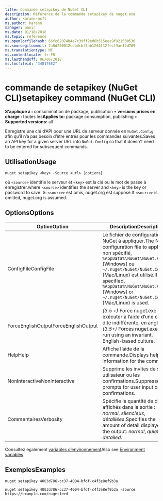 ```yaml
---
title: Commande setapikey de NuGet CLI
description: Référence de la commande setapikey de nuget.exe
author: karann-msft
ms.author: karann
manager: unnir
ms.date: 01/18/2018
ms.topic: reference
ms.openlocfilehash: 66fc62074b4e7c39ff2ed6b515eee9f821530536
ms.sourcegitcommit: 2a6d200012cdb4cbf5ab1264f12fecf9ae12d769
ms.translationtype: MT
ms.contentlocale: fr-FR
ms.lasthandoff: 06/06/2018
ms.locfileid: "34817682"
---
```

# <a name="setapikey-command-nuget-cli"></a><span data-ttu-id="dd46c-103">commande de setapikey (NuGet CLI)</span><span class="sxs-lookup"><span data-stu-id="dd46c-103">setapikey command (NuGet CLI)</span></span>

<span data-ttu-id="dd46c-104">**S’applique à :** consommation de package, publication &bullet; **versions prises en charge :** toutes les</span><span class="sxs-lookup"><span data-stu-id="dd46c-104">**Applies to:** package consumption, publishing &bullet; **Supported versions:** all</span></span>

<span data-ttu-id="dd46c-105">Enregistre une clé d’API pour une URL de serveur donnée en `NuGet.Config` afin qu’il n’a pas besoin d’être entrés pour les commandes suivantes.</span><span class="sxs-lookup"><span data-stu-id="dd46c-105">Saves an API key for a given server URL into `NuGet.Config` so that it doesn't need to be entered for subsequent commands.</span></span>

## <a name="usage"></a><span data-ttu-id="dd46c-106">Utilisation</span><span class="sxs-lookup"><span data-stu-id="dd46c-106">Usage</span></span>

```cli
nuget setapikey <key> -Source <url> [options]
```

<span data-ttu-id="dd46c-107">où `<source>` identifie le serveur et `<key>` est la clé ou le mot de passe à enregistrer.</span><span class="sxs-lookup"><span data-stu-id="dd46c-107">where `<source>` identifies the server and `<key>` is the key or password to save.</span></span> <span data-ttu-id="dd46c-108">Si `<source>` est omis, nuget.org est supposé.</span><span class="sxs-lookup"><span data-stu-id="dd46c-108">If `<source>` is omitted, nuget.org is assumed.</span></span>

## <a name="options"></a><span data-ttu-id="dd46c-109">Options</span><span class="sxs-lookup"><span data-stu-id="dd46c-109">Options</span></span>

| <span data-ttu-id="dd46c-110">Option</span><span class="sxs-lookup"><span data-stu-id="dd46c-110">Option</span></span> | <span data-ttu-id="dd46c-111">Description</span><span class="sxs-lookup"><span data-stu-id="dd46c-111">Description</span></span> |
| --- | --- |
| <span data-ttu-id="dd46c-112">ConfigFile</span><span class="sxs-lookup"><span data-stu-id="dd46c-112">ConfigFile</span></span> | <span data-ttu-id="dd46c-113">Le fichier de configuration NuGet à appliquer.</span><span class="sxs-lookup"><span data-stu-id="dd46c-113">The NuGet configuration file to apply.</span></span> <span data-ttu-id="dd46c-114">Si non spécifié, `%AppData%\NuGet\NuGet.Config` (Windows) ou `~/.nuget/NuGet/NuGet.Config` (Mac/Linux) est utilisé.</span><span class="sxs-lookup"><span data-stu-id="dd46c-114">If not specified, `%AppData%\NuGet\NuGet.Config` (Windows) or `~/.nuget/NuGet/NuGet.Config` (Mac/Linux) is used.</span></span>|
| <span data-ttu-id="dd46c-115">ForceEnglishOutput</span><span class="sxs-lookup"><span data-stu-id="dd46c-115">ForceEnglishOutput</span></span> | <span data-ttu-id="dd46c-116">*(3.5 +)*  Force nuget.exe pour exécuter à l’aide d’une culture dite indifférente, en anglais.</span><span class="sxs-lookup"><span data-stu-id="dd46c-116">*(3.5+)* Forces nuget.exe to run using an invariant, English-based culture.</span></span> |
| <span data-ttu-id="dd46c-117">Help</span><span class="sxs-lookup"><span data-stu-id="dd46c-117">Help</span></span> | <span data-ttu-id="dd46c-118">Affiche l’aide de la commande.</span><span class="sxs-lookup"><span data-stu-id="dd46c-118">Displays help information for the command.</span></span> |
| <span data-ttu-id="dd46c-119">NonInteractive</span><span class="sxs-lookup"><span data-stu-id="dd46c-119">NonInteractive</span></span> | <span data-ttu-id="dd46c-120">Supprime les invites de saisie utilisateur ou les confirmations.</span><span class="sxs-lookup"><span data-stu-id="dd46c-120">Suppresses prompts for user input or confirmations.</span></span> |
| <span data-ttu-id="dd46c-121">Commentaires</span><span class="sxs-lookup"><span data-stu-id="dd46c-121">Verbosity</span></span> | <span data-ttu-id="dd46c-122">Spécifie la quantité de détails affichés dans la sortie : *normal*, *silencieux*, *détaillées*.</span><span class="sxs-lookup"><span data-stu-id="dd46c-122">Specifies the amount of detail displayed in the output: *normal*, *quiet*, *detailed*.</span></span> |

<span data-ttu-id="dd46c-123">Consultez également [variables d’environnement](cli-ref-environment-variables.md)</span><span class="sxs-lookup"><span data-stu-id="dd46c-123">Also see [Environment variables](cli-ref-environment-variables.md)</span></span>

## <a name="examples"></a><span data-ttu-id="dd46c-124">Exemples</span><span class="sxs-lookup"><span data-stu-id="dd46c-124">Examples</span></span>

```cli
nuget setapikey 4003d786-cc37-4004-bfdf-c4f3e8ef9b3a

nuget setapikey 4003d786-cc37-4004-bfdf-c4f3e8ef9b3a -source https://example.com/nugetfeed
```
